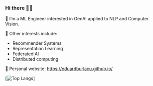 ### Hi there 🧑‍💻

🔭 I’m a ML Engineer interested in GenAI applied to NLP and Computer Vision. 

👀 Other interests include:
- Recommender Systems
- Representation Learning
- Federated AI
- Distributed computing

💬 Personal website: https://eduardburlacu.github.io/

[![Top Langs](https://github-readme-stats.vercel.app/api/top-langs/?username=eduardburlacu&theme=radical&hide=Jupyter%20Notebook,Makefile,Cmake,Fortran,Objective-C,CSS,SCSS,Shell,Perl,MATLAB,C)]

<!--
**eduardburlacu/eduardburlacu** is a ✨ _special_ ✨ repository because its `README.md` (this file) appears on your GitHub profile.

Here are some ideas to get you started:

- 🔭 I’m currently working on ...
- 🌱 I’m currently learning ...
- 👯 I’m looking to collaborate on ...
- 🤔 I’m looking for help with ...
- 💬 Ask me about ...
- 📫 How to reach me: ...
- 😄 Pronouns: ...
- ⚡ Fun fact: ...
-->
